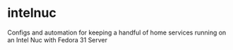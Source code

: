# intelnuc
Configs and automation for keeping a handful of home services running on an Intel Nuc with Fedora 31 Server
